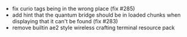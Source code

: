 - fix curio tags being in the wrong place (fix #285)
- add hint that the quantum bridge should be in loaded chunks when displaying that it can't be found (fix #283)
- remove builtin ae2 style wireless crafting terminal resource pack
